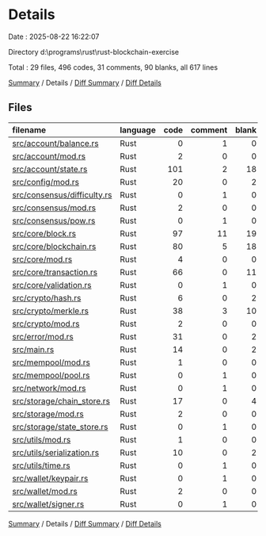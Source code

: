 # Details

Date : 2025-08-22 16:22:07

Directory d:\\programs\\rust\\rust-blockchain-exercise

Total : 29 files,  496 codes, 31 comments, 90 blanks, all 617 lines

[Summary](results.md) / Details / [Diff Summary](diff.md) / [Diff Details](diff-details.md)

## Files
| filename | language | code | comment | blank | total |
| :--- | :--- | ---: | ---: | ---: | ---: |
| [src/account/balance.rs](/src/account/balance.rs) | Rust | 0 | 1 | 0 | 1 |
| [src/account/mod.rs](/src/account/mod.rs) | Rust | 2 | 0 | 0 | 2 |
| [src/account/state.rs](/src/account/state.rs) | Rust | 101 | 2 | 18 | 121 |
| [src/config/mod.rs](/src/config/mod.rs) | Rust | 20 | 0 | 2 | 22 |
| [src/consensus/difficulty.rs](/src/consensus/difficulty.rs) | Rust | 0 | 1 | 0 | 1 |
| [src/consensus/mod.rs](/src/consensus/mod.rs) | Rust | 2 | 0 | 0 | 2 |
| [src/consensus/pow.rs](/src/consensus/pow.rs) | Rust | 0 | 1 | 0 | 1 |
| [src/core/block.rs](/src/core/block.rs) | Rust | 97 | 11 | 19 | 127 |
| [src/core/blockchain.rs](/src/core/blockchain.rs) | Rust | 80 | 5 | 18 | 103 |
| [src/core/mod.rs](/src/core/mod.rs) | Rust | 4 | 0 | 0 | 4 |
| [src/core/transaction.rs](/src/core/transaction.rs) | Rust | 66 | 0 | 11 | 77 |
| [src/core/validation.rs](/src/core/validation.rs) | Rust | 0 | 1 | 0 | 1 |
| [src/crypto/hash.rs](/src/crypto/hash.rs) | Rust | 6 | 0 | 2 | 8 |
| [src/crypto/merkle.rs](/src/crypto/merkle.rs) | Rust | 38 | 3 | 10 | 51 |
| [src/crypto/mod.rs](/src/crypto/mod.rs) | Rust | 2 | 0 | 0 | 2 |
| [src/error/mod.rs](/src/error/mod.rs) | Rust | 31 | 0 | 2 | 33 |
| [src/main.rs](/src/main.rs) | Rust | 14 | 0 | 2 | 16 |
| [src/mempool/mod.rs](/src/mempool/mod.rs) | Rust | 1 | 0 | 0 | 1 |
| [src/mempool/pool.rs](/src/mempool/pool.rs) | Rust | 0 | 1 | 0 | 1 |
| [src/network/mod.rs](/src/network/mod.rs) | Rust | 0 | 1 | 0 | 1 |
| [src/storage/chain\_store.rs](/src/storage/chain_store.rs) | Rust | 17 | 0 | 4 | 21 |
| [src/storage/mod.rs](/src/storage/mod.rs) | Rust | 2 | 0 | 0 | 2 |
| [src/storage/state\_store.rs](/src/storage/state_store.rs) | Rust | 0 | 1 | 0 | 1 |
| [src/utils/mod.rs](/src/utils/mod.rs) | Rust | 1 | 0 | 0 | 1 |
| [src/utils/serialization.rs](/src/utils/serialization.rs) | Rust | 10 | 0 | 2 | 12 |
| [src/utils/time.rs](/src/utils/time.rs) | Rust | 0 | 1 | 0 | 1 |
| [src/wallet/keypair.rs](/src/wallet/keypair.rs) | Rust | 0 | 1 | 0 | 1 |
| [src/wallet/mod.rs](/src/wallet/mod.rs) | Rust | 2 | 0 | 0 | 2 |
| [src/wallet/signer.rs](/src/wallet/signer.rs) | Rust | 0 | 1 | 0 | 1 |

[Summary](results.md) / Details / [Diff Summary](diff.md) / [Diff Details](diff-details.md)